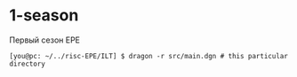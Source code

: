 # 1-season
Первый сезон EPE

```shell
[you@pc: ~/../risc-EPE/ILT] $ dragon -r src/main.dgn # this particular directory
```